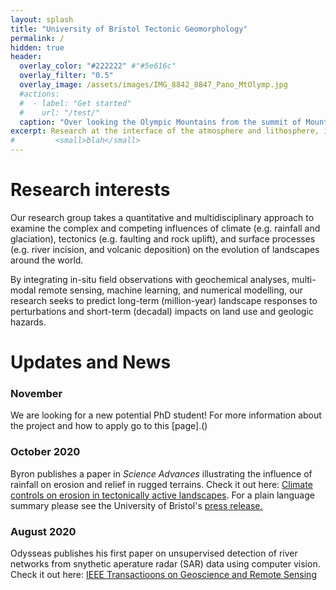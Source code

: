 ```yaml
---
layout: splash
title: "University of Bristol Tectonic Geomorphology"
permalink: /
hidden: true
header:
  overlay_color: "#222222" #"#5e616c"
  overlay_filter: "0.5"
  overlay_image: /assets/images/IMG_8842_8847_Pano_MtOlymp.jpg
  #actions:
  #  - label: "Get started"
  #    url: "/test/"
  caption: "Over looking the Olympic Mountains from the summit of Mount Olympus, Washington, USA."
excerpt: Research at the interface of the atmosphere and lithosphere, in the physical and digital.
#         <small>blah</small>
---
```


# Research interests 

Our research group takes a quantitative and multidisciplinary approach to examine the complex and competing influences of climate (e.g. rainfall and glaciation), tectonics (e.g. faulting and rock uplift), and surface processes (e.g. river incision, and volcanic deposition) on the evolution of landscapes around the world.

By integrating in-situ field observations with geochemical analyses, multi-modal remote sensing, machine learning, and numerical modelling, our research seeks to predict long-term (million-year) landscape responses to perturbations and short-term (decadal) impacts on land use and geologic hazards. 


# Updates and News
### November
We are looking for a new potential PhD student! 
For more information about the project and how to apply go to this [page].()
### October 2020
Byron publishes a paper in *Science Advances* illustrating the influence of rainfall on erosion and relief in rugged terrains. Check it out here: [Climate controls on erosion in tectonically active landscapes](https://advances.sciencemag.org/content/6/42/eaaz3166).
For a plain language summary please see the University of Bristol's [press release.](http://www.bristol.ac.uk/news/2020/october/rain-moves-mountains.html)
### August 2020
Odysseas publishes his first paper on unsupervised detection of river networks from snythetic aperature radar (SAR) data using computer vision. Check it out here: [IEEE Transactioons on Geoscience and Remote Sensing](https://eartharxiv.org/repository/view/1746/)
